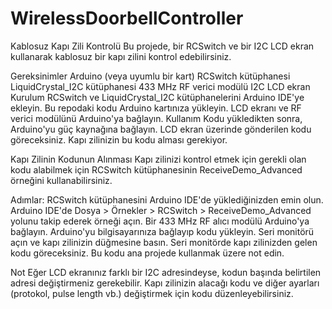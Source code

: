 # WirelessDoorbellController
Kablosuz Kapı Zili Kontrolü
Bu projede, bir RCSwitch ve bir I2C LCD ekran kullanarak kablosuz bir kapı zilini kontrol edebilirsiniz.

Gereksinimler
Arduino (veya uyumlu bir kart)
RCSwitch kütüphanesi
LiquidCrystal_I2C kütüphanesi
433 MHz RF verici modülü
I2C LCD ekran
Kurulum
RCSwitch ve LiquidCrystal_I2C kütüphanelerini Arduino IDE'ye ekleyin.
Bu repodaki kodu Arduino kartınıza yükleyin.
LCD ekranı ve RF verici modülünü Arduino'ya bağlayın.
Kullanım
Kodu yükledikten sonra, Arduino'yu güç kaynağına bağlayın. LCD ekran üzerinde gönderilen kodu göreceksiniz. Kapı zilinizin bu kodu alması gerekiyor.

Kapı Zilinin Kodunun Alınması
Kapı zilinizi kontrol etmek için gerekli olan kodu alabilmek için RCSwitch kütüphanesinin ReceiveDemo_Advanced örneğini kullanabilirsiniz.

Adımlar:
RCSwitch kütüphanesini Arduino IDE'de yüklediğinizden emin olun.
Arduino IDE'de Dosya > Örnekler > RCSwitch > ReceiveDemo_Advanced yolunu takip ederek örneği açın.
Bir 433 MHz RF alıcı modülü Arduino'ya bağlayın.
Arduino'yu bilgisayarınıza bağlayıp kodu yükleyin.
Seri monitörü açın ve kapı zilinizin düğmesine basın.
Seri monitörde kapı zilinizden gelen kodu göreceksiniz. Bu kodu ana projede kullanmak üzere not edin.


Not
Eğer LCD ekranınız farklı bir I2C adresindeyse, kodun başında belirtilen adresi değiştirmeniz gerekebilir.
Kapı zilinizin alacağı kodu ve diğer ayarları (protokol, pulse length vb.) değiştirmek için kodu düzenleyebilirsiniz.

